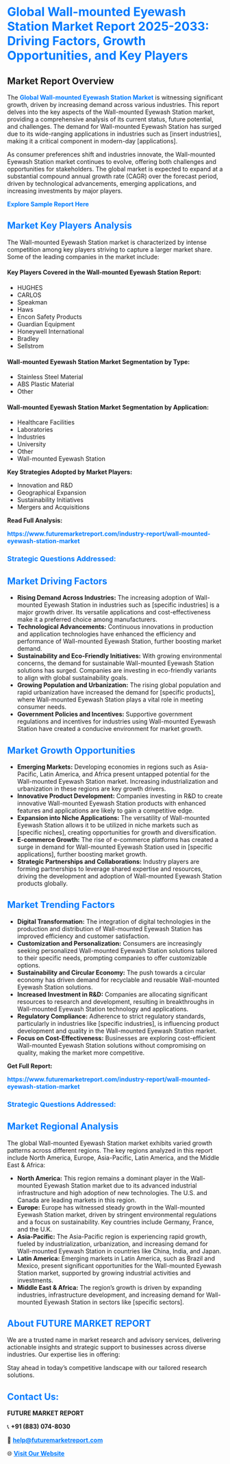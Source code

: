 <h1 style="color: #007BFF;">Global Wall-mounted Eyewash Station Market Report 2025-2033: Driving Factors, Growth Opportunities, and Key Players</h1>

<section id="overview">
<h2>Market Report Overview</h2>
<p>The <a href="https://www.futuremarketreport.com/industry-report/wall-mounted-eyewash-station-market" style="color: #007BFF; text-decoration: none;"><strong>Global Wall-mounted Eyewash Station Market</strong></a> is witnessing significant growth, driven by increasing demand across various industries. This report delves into the key aspects of the Wall-mounted Eyewash Station market, providing a comprehensive analysis of its current status, future potential, and challenges. The demand for Wall-mounted Eyewash Station has surged due to its wide-ranging applications in industries such as [insert industries], making it a critical component in modern-day [applications].</p>
<p>As consumer preferences shift and industries innovate, the Wall-mounted Eyewash Station market continues to evolve, offering both challenges and opportunities for stakeholders. The global market is expected to expand at a substantial compound annual growth rate (CAGR) over the forecast period, driven by technological advancements, emerging applications, and increasing investments by major players.</p>
</section>

<section id="overview">
<p><a href="https://www.futuremarketreport.com/request-sample/reportId=122362" style="color: #007BFF; text-decoration: none;"><strong>Explore Sample Report Here</strong></a></p>
</section>

<section id="key-players">
<h2 style="color: #007BFF;">Market Key Players Analysis</h2>
<p>The Wall-mounted Eyewash Station market is characterized by intense competition among key players striving to capture a larger market share. Some of the leading companies in the market include:</p>
<h4>Key Players Covered in the Wall-mounted Eyewash Station Report:</h4>
<ul><li>HUGHES</li><li>CARLOS</li><li>Speakman</li><li>Haws</li><li>Encon Safety Products</li><li>Guardian Equipment</li><li>Honeywell International</li><li>Bradley</li><li>Sellstrom</li></ul>
<h4>Wall-mounted Eyewash Station Market Segmentation by Type:</h4>
<ul><li>Stainless Steel Material</li><li>ABS Plastic Material</li><li>Other</li></ul>

<h4>Wall-mounted Eyewash Station Market Segmentation by Application:</h4>
<ul><li>Healthcare Facilities</li><li>Laboratories</li><li>Industries</li><li>University</li><li>Other</li><li>Wall-mounted Eyewash Station</li></ul>
<p><strong>Key Strategies Adopted by Market Players:</strong></p>
<ul>
<li>Innovation and R&D</li>
<li>Geographical Expansion</li>
<li>Sustainability Initiatives</li>
<li>Mergers and Acquisitions</li>
</ul>
</section>

<section>
<p><strong>Read Full Analysis: </strong></p><a href="https://www.futuremarketreport.com/industry-report/wall-mounted-eyewash-station-market" style="color: #007BFF; text-decoration: none;"><strong>https://www.futuremarketreport.com/industry-report/wall-mounted-eyewash-station-market</strong></a>
<h3 style="color: #007BFF;">Strategic Questions Addressed:</h3>
</section>

<section id="driving-factors">
<h2 style="color: #007BFF;">Market Driving Factors</h2>
<ul>
<li><strong>Rising Demand Across Industries:</strong> The increasing adoption of Wall-mounted Eyewash Station in industries such as [specific industries] is a major growth driver. Its versatile applications and cost-effectiveness make it a preferred choice among manufacturers.</li>
<li><strong>Technological Advancements:</strong> Continuous innovations in production and application technologies have enhanced the efficiency and performance of Wall-mounted Eyewash Station, further boosting market demand.</li>
<li><strong>Sustainability and Eco-Friendly Initiatives:</strong> With growing environmental concerns, the demand for sustainable Wall-mounted Eyewash Station solutions has surged. Companies are investing in eco-friendly variants to align with global sustainability goals.</li>
<li><strong>Growing Population and Urbanization:</strong> The rising global population and rapid urbanization have increased the demand for [specific products], where Wall-mounted Eyewash Station plays a vital role in meeting consumer needs.</li>
<li><strong>Government Policies and Incentives:</strong> Supportive government regulations and incentives for industries using Wall-mounted Eyewash Station have created a conducive environment for market growth.</li>
</ul>
</section>

<section id="growth-opportunities">
<h2 style="color: #007BFF;">Market Growth Opportunities</h2>
<ul>
<li><strong>Emerging Markets:</strong> Developing economies in regions such as Asia-Pacific, Latin America, and Africa present untapped potential for the Wall-mounted Eyewash Station market. Increasing industrialization and urbanization in these regions are key growth drivers.</li>
<li><strong>Innovative Product Development:</strong> Companies investing in R&D to create innovative Wall-mounted Eyewash Station products with enhanced features and applications are likely to gain a competitive edge.</li>
<li><strong>Expansion into Niche Applications:</strong> The versatility of Wall-mounted Eyewash Station allows it to be utilized in niche markets such as [specific niches], creating opportunities for growth and diversification.</li>
<li><strong>E-commerce Growth:</strong> The rise of e-commerce platforms has created a surge in demand for Wall-mounted Eyewash Station used in [specific applications], further boosting market growth.</li>
<li><strong>Strategic Partnerships and Collaborations:</strong> Industry players are forming partnerships to leverage shared expertise and resources, driving the development and adoption of Wall-mounted Eyewash Station products globally.</li>
</ul>
</section>

<section id="trending-factors">
<h2 style="color: #007BFF;">Market Trending Factors</h2>
<ul>
<li><strong>Digital Transformation:</strong> The integration of digital technologies in the production and distribution of Wall-mounted Eyewash Station has improved efficiency and customer satisfaction.</li>
<li><strong>Customization and Personalization:</strong> Consumers are increasingly seeking personalized Wall-mounted Eyewash Station solutions tailored to their specific needs, prompting companies to offer customizable options.</li>
<li><strong>Sustainability and Circular Economy:</strong> The push towards a circular economy has driven demand for recyclable and reusable Wall-mounted Eyewash Station solutions.</li>
<li><strong>Increased Investment in R&D:</strong> Companies are allocating significant resources to research and development, resulting in breakthroughs in Wall-mounted Eyewash Station technology and applications.</li>
<li><strong>Regulatory Compliance:</strong> Adherence to strict regulatory standards, particularly in industries like [specific industries], is influencing product development and quality in the Wall-mounted Eyewash Station market.</li>
<li><strong>Focus on Cost-Effectiveness:</strong> Businesses are exploring cost-efficient Wall-mounted Eyewash Station solutions without compromising on quality, making the market more competitive.</li>
</ul>
</section>

<section>
<p><strong>Get Full Report: </strong></p><a href="https://www.futuremarketreport.com/industry-report/wall-mounted-eyewash-station-market" style="color: #007BFF; text-decoration: none;"><strong>https://www.futuremarketreport.com/industry-report/wall-mounted-eyewash-station-market</strong></a>
<h3 style="color: #007BFF;">Strategic Questions Addressed:</h3>
</section>


<section id="regional-analysis">
<h2 style="color: #007BFF;">Market Regional Analysis</h2>
<p>The global Wall-mounted Eyewash Station market exhibits varied growth patterns across different regions. The key regions analyzed in this report include North America, Europe, Asia-Pacific, Latin America, and the Middle East & Africa:</p>
<ul>
<li><strong>North America:</strong> This region remains a dominant player in the Wall-mounted Eyewash Station market due to its advanced industrial infrastructure and high adoption of new technologies. The U.S. and Canada are leading markets in this region.</li>
<li><strong>Europe:</strong> Europe has witnessed steady growth in the Wall-mounted Eyewash Station market, driven by stringent environmental regulations and a focus on sustainability. Key countries include Germany, France, and the U.K.</li>
<li><strong>Asia-Pacific:</strong> The Asia-Pacific region is experiencing rapid growth, fueled by industrialization, urbanization, and increasing demand for Wall-mounted Eyewash Station in countries like China, India, and Japan.</li>
<li><strong>Latin America:</strong> Emerging markets in Latin America, such as Brazil and Mexico, present significant opportunities for the Wall-mounted Eyewash Station market, supported by growing industrial activities and investments.</li>
<li><strong>Middle East & Africa:</strong> The region’s growth is driven by expanding industries, infrastructure development, and increasing demand for Wall-mounted Eyewash Station in sectors like [specific sectors].</li>
</ul>
</section>

<footer>
<h2 style="color: #007BFF;">About FUTURE MARKET REPORT</h2>
<p>We are a trusted name in market research and advisory services, delivering actionable insights and strategic support to businesses across diverse industries. Our expertise lies in offering:</p>

<p>Stay ahead in today’s competitive landscape with our tailored research solutions.</p>

<h2 style="color: #007BFF;">Contact Us:</h2>
<p><strong>FUTURE MARKET REPORT</strong></p>
<p>📞 <strong>+91 (883) 074-8030</strong></p>
<p>📧 <strong><a href="mailto:help@futuremarketreport.com" style="color: #007BFF;">help@futuremarketreport.com</a></strong></p>
<p>🌐 <strong><a href="https://www.futuremarketreport.com/" style="color: #007BFF;">Visit Our Website</a></strong></p>
</footer>